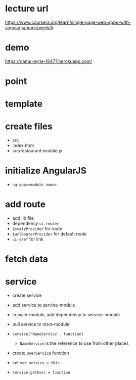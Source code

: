 # lecture url

https://www.coursera.org/learn/single-page-web-apps-with-angularjs/home/week/5

# demo

https://damp-eyrie-18477.herokuapp.com/

# point

# template

# create files

- src
- index.html
- src/restaurant.module.js

# initialize AngularJS

- `ng-app=<module name>`

# add route

- add lib file
- dependency `ui.router`
- `$stateProvider` for route
- `$urlRouterProvider` for default route
- `ui-sref` for link

# fetch data

# service

- create service
- add service to service-module
- in main-module, add dependency to service-module
- pull service to main-module

- `service('NameService', function)`

  - `NameService` is the reference to use from other places

- create `UserService` function
- set `var service = this`
- `service.getUser = function`
